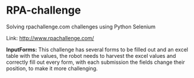 # RPA-challenge
Solving rpachallenge.com challenges using Python Selenium

Link: http://www.rpachallenge.com/

**InputForms:**
This challenge has several forms to be filled out and an excel table with the values, the robot needs to harvest the excel values and correctly fill out every form, with each submission the fields change their position, to make it more challenging.
